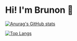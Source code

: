 # Hi! I'm Brunon 👋

[![Anurag's GitHub stats](https://github-readme-stats.vercel.app/api?username=brun0ne&theme=radical)](https://github.com/anuraghazra/github-readme-stats)

[![Top Langs](https://github-readme-stats.vercel.app/api/top-langs/?username=brun0ne&theme=radical&layout=compact)](https://github.com/anuraghazra/github-readme-stats)